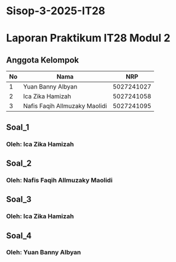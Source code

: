 # Sisop-3-2025-IT28
# Laporan Praktikum IT28 Modul 2
## Anggota Kelompok
| No |             Nama              |     NRP     |
|----|-------------------------------|-------------|
| 1  | Yuan Banny Albyan             | 5027241027  |
| 2  | Ica Zika Hamizah              | 5027241058  |
| 3  | Nafis Faqih Allmuzaky Maolidi | 5027241095  |

## Soal_1
### Oleh: Ica Zika Hamizah

## Soal_2
### Oleh: Nafis Faqih Allmuzaky Maolidi

## Soal_3
### Oleh: Ica Zika Hamizah

## Soal_4
### Oleh: Yuan Banny Albyan
